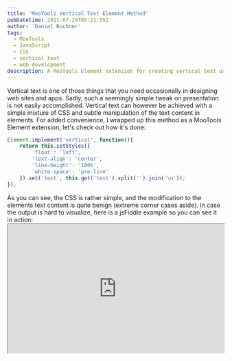```yaml
---
title: 'MooTools Vertical Text Element Method'
pubDatetime: 2011-07-29T05:21:55Z
author: 'Daniel Buchner'
tags:
  - MooTools
  - JavaScript
  - CSS
  - vertical text
  - web development
description: A MooTools Element extension for creating vertical text using CSS and DOM manipulation when browser-native solutions aren't sufficient.
---
```


Vertical text is one of those things that you need occasionally in designing web sites and apps. Sadly, such a seemingly simple tweak on presentation is not easily accomplished. Vertical text can however be achieved with a simple mixture of CSS and subtle manipulation of the text content in elements. For added convenience, I wrapped up this method as a MooTools Element extension, let's check out how it's done:

```javascript
Element.implement('vertical', function(){
    return this.setStyles({
        'float': 'left',
        'text-align': 'center',
        'line-height': '100%',
        'white-space': 'pre-line'
    }).set('text', this.get('text').split('').join('\n'));  
});

```

 As you can see, the CSS is rather simple, and the modification to the elements text content is quite benign (extreme corner cases aside). In case the output is hard to visualize, here is a jsFiddle example so you can see it in action: <iframe src="http://jsfiddle.net/9QhjL/14/embedded/?clickable=true" style="width: 100%; height: 300px"></iframe>